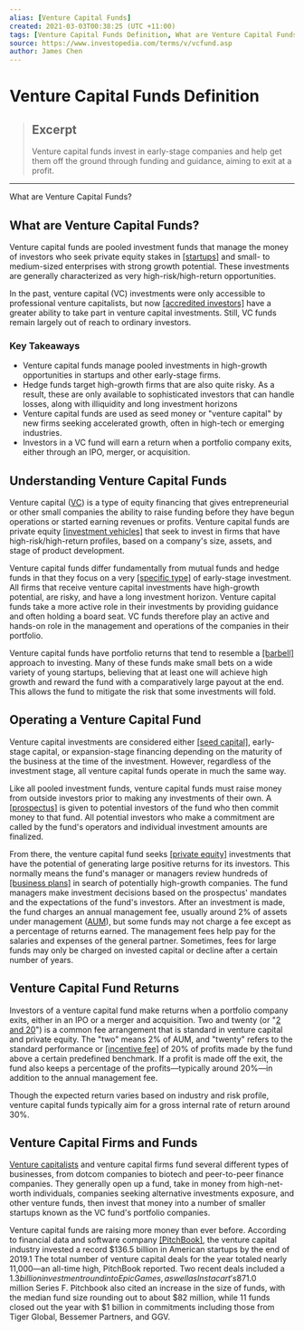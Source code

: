 ```yaml
---
alias: [Venture Capital Funds]
created: 2021-03-03T00:38:25 (UTC +11:00)
tags: [Venture Capital Funds Definition, What are Venture Capital Funds?]
source: https://www.investopedia.com/terms/v/vcfund.asp
author: James Chen
---
```


# Venture Capital Funds Definition

> ## Excerpt
> Venture capital funds invest in early-stage companies and help get them off the ground through funding and guidance, aiming to exit at a profit.

---

What are Venture Capital Funds?
## What are Venture Capital Funds?

Venture capital funds are pooled investment funds that manage the money of investors who seek private equity stakes in [[startups]](https://www.investopedia.com/terms/s/startup.asp) and small- to medium-sized enterprises with strong growth potential. These investments are generally characterized as very high-risk/high-return opportunities.

In the past, venture capital (VC) investments were only accessible to professional venture capitalists, but now [[accredited investors]](https://www.investopedia.com/terms/a/accreditedinvestor.asp) have a greater ability to take part in venture capital investments. Still, VC funds remain largely out of reach to ordinary investors.

### Key Takeaways

-   Venture capital funds manage pooled investments in high-growth opportunities in startups and other early-stage firms.
-   Hedge funds target high-growth firms that are also quite risky. As a result, these are only available to sophisticated investors that can handle losses, along with illiquidity and long investment horizons
-   Venture capital funds are used as seed money or "venture capital" by new firms seeking accelerated growth, often in high-tech or emerging industries.
-   Investors in a VC fund will earn a return when a portfolio company exits, either through an IPO, merger, or acquisition.

## Understanding Venture Capital Funds

Venture capital ([VC](https://www.investopedia.com/terms/v/venturecapital.asp)) is a type of equity financing that gives entrepreneurial or other small companies the ability to raise funding before they have begun operations or started earning revenues or profits. Venture capital funds are private equity [[investment vehicles]](https://www.investopedia.com/terms/i/investmentvehicle.asp) that seek to invest in firms that have high-risk/high-return profiles, based on a company's size, assets, and stage of product development.

Venture capital funds differ fundamentally from mutual funds and hedge funds in that they focus on a very [[specific type]](https://www.investopedia.com/terms/a/adventure-capitalist.asp) of early-stage investment. All firms that receive venture capital investments have high-growth potential, are risky, and have a long investment horizon. Venture capital funds take a more active role in their investments by providing guidance and often holding a board seat. VC funds therefore play an active and hands-on role in the management and operations of the companies in their portfolio.

Venture capital funds have portfolio returns that tend to resemble a [[barbell]](https://www.investopedia.com/terms/b/barbell.asp) approach to investing. Many of these funds make small bets on a wide variety of young startups, believing that at least one will achieve high growth and reward the fund with a comparatively large payout at the end. This allows the fund to mitigate the risk that some investments will fold.

## Operating a Venture Capital Fund

Venture capital investments are considered either [[seed capital]](https://www.investopedia.com/terms/s/seedcapital.asp), early-stage capital, or expansion-stage financing depending on the maturity of the business at the time of the investment. However, regardless of the investment stage, all venture capital funds operate in much the same way.

Like all pooled investment funds, venture capital funds must raise money from outside investors prior to making any investments of their own. A [[prospectus]](https://www.investopedia.com/terms/p/prospectus.asp) is given to potential investors of the fund who then commit money to that fund. All potential investors who make a commitment are called by the fund's operators and individual investment amounts are finalized.

From there, the venture capital fund seeks [[private equity]](https://www.investopedia.com/terms/p/privateequity.asp) investments that have the potential of generating large positive returns for its investors. This normally means the fund's manager or managers review hundreds of [[business plans]](https://www.investopedia.com/terms/b/business-plan.asp) in search of potentially high-growth companies. The fund managers make investment decisions based on the prospectus' mandates and the expectations of the fund's investors. After an investment is made, the fund charges an annual management fee, usually around 2% of assets under management ([AUM](https://www.investopedia.com/terms/a/aum.asp)), but some funds may not charge a fee except as a percentage of returns earned. The management fees help pay for the salaries and expenses of the general partner. Sometimes, fees for large funds may only be charged on invested capital or decline after a certain number of years.

## Venture Capital Fund Returns

Investors of a venture capital fund make returns when a portfolio company exits, either in an IPO or a merger and acquisition. Two and twenty (or "[2 and 20](https://www.investopedia.com/terms/t/two_and_twenty.asp)") is a common fee arrangement that is standard in venture capital and private equity. The "two" means 2% of AUM, and "twenty" refers to the standard performance or [[incentive fee]](https://www.investopedia.com/terms/i/incentive-fee.asp) of 20% of profits made by the fund above a certain predefined benchmark. If a profit is made off the exit, the fund also keeps a percentage of the profits—typically around 20%—in addition to the annual management fee. 

Though the expected return varies based on industry and risk profile, venture capital funds typically aim for a gross internal rate of return around 30%.

## Venture Capital Firms and Funds

[Venture capitalists](https://www.investopedia.com/terms/v/venturecapitalist.asp) and venture capital firms fund several different types of businesses, from dotcom companies to biotech and peer-to-peer finance companies. They generally open up a fund, take in money from high-net-worth individuals, companies seeking alternative investments exposure, and other venture funds, then invest that money into a number of smaller startups known as the VC fund's portfolio companies.

Venture capital funds are raising more money than ever before. According to financial data and software company [[PitchBook]](https://pitchbook.com/media/press-releases/us-venture-capital-investment-reached-1309-billion-in-2018-surpassing-dot-com-era), the venture capital industry invested a record $136.5 billion in American startups by the end of 2019.1 The total number of venture capital deals for the year totaled nearly 11,000—an all-time high, PitchBook reported. Two recent deals included a $1.3 billion investment round into Epic Games, as well as Instacart's $871.0 million Series F. Pitchbook also cited an increase in the size of funds, with the median fund size rounding out to about $82 million, while 11 funds closed out the year with $1 billion in commitments including those from Tiger Global, Bessemer Partners, and GGV.

